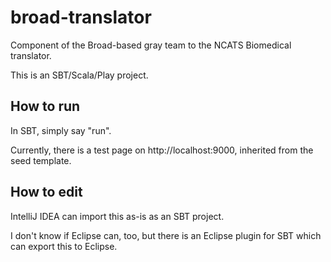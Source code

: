 # broad-translator
Component of the Broad-based gray team to the NCATS Biomedical translator.

This is an SBT/Scala/Play project.

## How to run
In SBT, simply say "run".

Currently, there is a test page on http://localhost:9000, inherited from the seed template.

## How to edit
IntelliJ IDEA can import this as-is as an SBT project.

I don't know if Eclipse can, too, but there is an Eclipse plugin for SBT which can export this to Eclipse.
